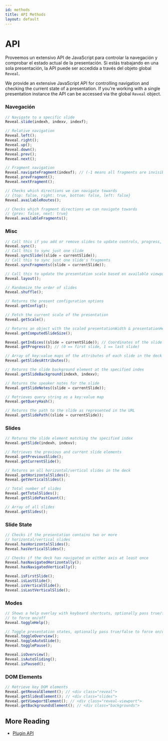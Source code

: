 ```yaml
---
id: methods
title: API Methods
layout: default
---
```


# API

Proveemos un extensivo API de JavaScript para controlar la navegación y comprobar el estado actual de la presentación. Si estás trabajando en una sola presentación, la API puede ser accedida a través del objeto global `Reveal`.

We provide an extensive JavaScript API for controlling navigation and checking the current state of a presentation. If you're working with a single presentation instance the API can be accessed via the global `Reveal` object.

### Navegación

```javascript
// Navigate to a specific slide
Reveal.slide(indexh, indexv, indexf);

// Relative navigation
Reveal.left();
Reveal.right();
Reveal.up();
Reveal.down();
Reveal.prev();
Reveal.next();

// Fragment navigation
Reveal.navigateFragment(indexf); // (-1 means all fragments are invisible)
Reveal.prevFragment();
Reveal.nextFragment();

// Checks which directions we can navigate towards
// {top: false, right: true, bottom: false, left: false}
Reveal.availableRoutes();

// Checks which fragment directions we can navigate towards
// {prev: false, next: true}
Reveal.availableFragments();
```

### Misc

```javascript
// Call this if you add or remove slides to update controls, progress, etc
Reveal.sync();
// Call this to sync just one slide
Reveal.syncSlide((slide = currentSlide));
// Call this to sync just one slide's fragments
Reveal.syncFragments((slide = currentSlide));

// Call this to update the presentation scale based on available viewport
Reveal.layout();

// Randomize the order of slides
Reveal.shuffle();

// Returns the present configuration options
Reveal.getConfig();

// Fetch the current scale of the presentation
Reveal.getScale();

// Returns an object with the scaled presentationWidth & presentationHeight
Reveal.getComputedSlideSize();

Reveal.getIndices((slide = currentSlide)); // Coordinates of the slide (e.g. { h: 0, v: 0, f: 0 })
Reveal.getProgress(); // (0 == first slide, 1 == last slide)

// Array of key:value maps of the attributes of each slide in the deck
Reveal.getSlidesAttributes();

// Returns the slide background element at the specified index
Reveal.getSlideBackground(indexh, indexv);

// Returns the speaker notes for the slide
Reveal.getSlideNotes((slide = currentSlide));

// Retrieves query string as a key:value map
Reveal.getQueryHash();

// Returns the path to the slide as represented in the URL
Reveal.getSlidePath((slide = currentSlide));
```

### Slides

```javascript
// Returns the slide element matching the specified index
Reveal.getSlide(indexh, indexv);

// Retrieves the previous and current slide elements
Reveal.getPreviousSlide();
Reveal.getCurrentSlide();

// Returns an all horizontal/vertical slides in the deck
Reveal.getHorizontalSlides();
Reveal.getVerticalSlides();

// Total number of slides
Reveal.getTotalSlides();
Reveal.getSlidePastCount();

// Array of all slides
Reveal.getSlides();
```

### Slide State

```javascript
// Checks if the presentation contains two or more
// horizontal/vertical slides
Reveal.hasHorizontalSlides();
Reveal.hasVerticalSlides();

// Checks if the deck has navigated on either axis at least once
Reveal.hasNavigatedHorizontally();
Reveal.hasNavigatedVertically();

Reveal.isFirstSlide();
Reveal.isLastSlide();
Reveal.isVerticalSlide();
Reveal.isLastVerticalSlide();
```

### Modes

```javascript
// Shows a help overlay with keyboard shortcuts, optionally pass true/false
// to force on/off
Reveal.toggleHelp();

// Toggle presentation states, optionally pass true/false to force on/off
Reveal.toggleOverview();
Reveal.toggleAutoSlide();
Reveal.togglePause();

Reveal.isOverview();
Reveal.isAutoSliding();
Reveal.isPaused();
```

### DOM Elements

```javascript
// Retrieve key DOM elements
Reveal.getRevealElement(); // <div class="reveal">
Reveal.getSlidesElement(); // <div class="slides">
Reveal.getViewportElement(); // <div class="reveal-viewport">
Reveal.getBackgroundsElement(); // <div class="backgrounds">
```

## More Reading

- [Plugin API](/plugins/#api)
